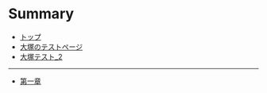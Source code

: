 # Summary

* [トップ](README.md)
* [大塚のテストページ](Test_Otsuka.md)
* [大塚テスト\_2](Test_Otsuka_2.md)

---

* [第一章](Chapter_01.md)

